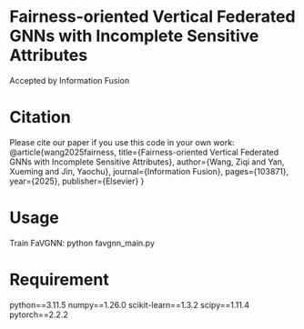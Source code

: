 # Fairness-oriented Vertical Federated GNNs with Incomplete Sensitive Attributes
Accepted by Information Fusion
# Citation
Please cite our paper if you use this code in your own work:
@article{wang2025fairness,
  title={Fairness-oriented Vertical Federated GNNs with Incomplete Sensitive Attributes},
  author={Wang, Ziqi and Yan, Xueming and Jin, Yaochu},
  journal={Information Fusion},
  pages={103871},
  year={2025},
  publisher={Elsevier}
}
# Usage
Train FaVGNN:
python favgnn_main.py
# Requirement
python==3.11.5
numpy==1.26.0
scikit-learn==1.3.2
scipy==1.11.4
pytorch==2.2.2
